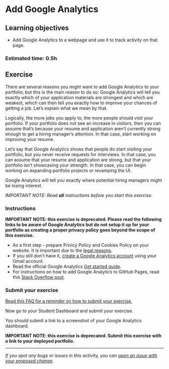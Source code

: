 # Add Google Analytics

## Learning objectives

- Add Google Analytics to a webpage and use it to track activity on that page.

### Estimated time: 0.5h

## Exercise

There are several reasons you might want to add Google Analytics to your portfolio, but this is the main reason to do so: Google Analytics will tell you exactly which of your application materials are strongest and which are weakest, which can then tell you exactly how to improve your chances of getting a job. Let’s explain what we mean by that.

Logically, the more jobs you apply to, the more people should visit your portfolio. If your portfolio does not see an increase in visitors, then you can assume that’s because your resume and application aren’t currently strong enough to get a hiring manager’s attention. In that case, start working on improving your resume.

Let’s say that Google Analytics shows that people do start visiting your portfolio, but you never receive requests for interviews. In that case, you can assume that your resume and application are strong, but that your portfolio isn’t showcasing your strength. In that case, you can begin working on expanding portfolio projects or revamping the UI.

Google Analytics will tell you exactly where potential hiring managers might be losing interest.

*IMPORTANT NOTE: Read **all** instructions before you start this exercise.*

### Instructions

**IMPORTANT NOTE: this exercise is deprecated. Please read the following links to be aware of Google Analytics but do not setup it up for your portfolio as creating a proper privacy policy goes beyond the scope of this exercise.**

- As a first step - prepare Privicy Policy and Cookies Policy on your website. It is important due to the [legal reasons](https://termly.io/resources/articles/google-analytics-privacy-policy/).
- If you still don't have it, [create a Google Analytics account](http://www.google.com/analytics/) using your Gmail account.
- Read the official Google Analytics [Get started guide](https://developers.google.com/analytics/devguides/collection/gtagjs).
- For instructions on how to add Google Analytics to GitHub Pages, read this [Stack Overflow post](https://stackoverflow.com/questions/17207458/how-to-add-google-analytics-tracking-id-to-github-pages).


### Submit your exercise
[Read this FAQ for a reminder on how to submit your exercise.](https://microverse.zendesk.com/hc/en-us/articles/360061344234)

Now go to your Student Dashboard and submit your exercise.

You should submit a link to a screenshot of your Google Analytics dashboard.

**IMPORTANT NOTE: this exercise is deprecated. Submit this exercise with a link to your deployed portfolio.**

------

_If you spot any bugs or issues in this activity, you can [open an issue with your proposed change](https://github.com/microverseinc/curriculum-transversal-skills/blob/main/git-github/articles/open_issue.md)._